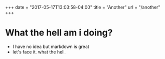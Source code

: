 +++
date = "2017-05-17T13:03:58-04:00"
title = "Another"
url = "/another"
+++

# What the hell am i doing?

- I have no idea but markdown is great 
- let's face it. what the hell.